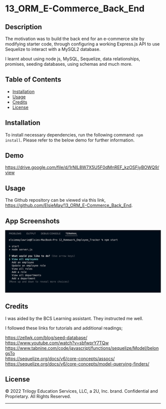 # 13_ORM_E-Commerce_Back_End

## Description

The motivation was to build the back end for an e-commerce site by modifying starter code, through configuring a working Express.js API to use Sequelize to interact with a MySQL2 database.

I learnt about using node js, MySQL, Sequelize, data relationships, promises, seeding databases, using schemas and much more.

## Table of Contents

- [Installation](#installation)
- [Usage](#usage)
- [Credits](#credits)
- [License](#license)

## Installation

To install necessary dependencies, run the following command: `npm install`. Please refer to the below demo for further information.

## Demo

https://drive.google.com/file/d/1rNIL8W7X5U5F0dMnREF_kzOSFjyBOWQ9/view

## Usage

The Github repository can be viewed via this link, https://github.com/ElsieMay/13_ORM_E-Commerce_Back_End.

## App Screenshots

![Screenshot](https://github.com/ElsieMay/12_Homework_Employee_Tracker/blob/main/images/Screen%20Shot%202022-05-16%20at%2010.44.44%20pm.png)

## Credits

I was aided by the BCS Learning assistant. They instructed me well.

I followed these links for tutorials and additional readings;

https://zellwk.com/blog/seed-database/<br>
https://www.youtube.com/watch?v=sbfwprY7TQw<br>
https://www.tabnine.com/code/javascript/functions/sequelize/Model/belongsTo<br>
https://sequelize.org/docs/v6/core-concepts/assocs/<br>
https://sequelize.org/docs/v6/core-concepts/model-querying-finders/<br>

## License

© 2022 Trilogy Education Services, LLC, a 2U, Inc. brand. Confidential and Proprietary. All Rights Reserved.

---
